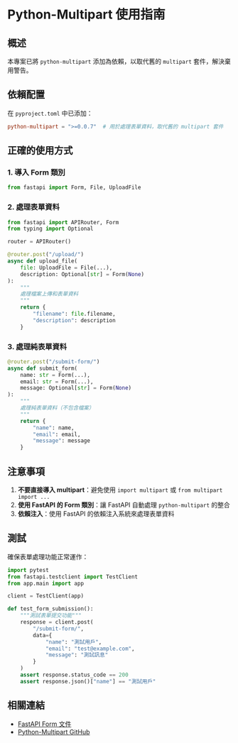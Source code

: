 # Python-Multipart 使用指南

## 概述

本專案已將 `python-multipart` 添加為依賴，以取代舊的 `multipart` 套件，解決棄用警告。

## 依賴配置

在 `pyproject.toml` 中已添加：

```toml
python-multipart = ">=0.0.7"  # 用於處理表單資料，取代舊的 multipart 套件
```

## 正確的使用方式

### 1. 導入 Form 類別

```python
from fastapi import Form, File, UploadFile
```

### 2. 處理表單資料

```python
from fastapi import APIRouter, Form
from typing import Optional

router = APIRouter()

@router.post("/upload/")
async def upload_file(
    file: UploadFile = File(...),
    description: Optional[str] = Form(None)
):
    """
    處理檔案上傳和表單資料
    """
    return {
        "filename": file.filename,
        "description": description
    }
```

### 3. 處理純表單資料

```python
@router.post("/submit-form/")
async def submit_form(
    name: str = Form(...),
    email: str = Form(...),
    message: Optional[str] = Form(None)
):
    """
    處理純表單資料（不包含檔案）
    """
    return {
        "name": name,
        "email": email,
        "message": message
    }
```

## 注意事項

1. **不要直接導入 multipart**：避免使用 `import multipart` 或 `from multipart import ...`
2. **使用 FastAPI 的 Form 類別**：讓 FastAPI 自動處理 `python-multipart` 的整合
3. **依賴注入**：使用 FastAPI 的依賴注入系統來處理表單資料

## 測試

確保表單處理功能正常運作：

```python
import pytest
from fastapi.testclient import TestClient
from app.main import app

client = TestClient(app)

def test_form_submission():
    """測試表單提交功能"""
    response = client.post(
        "/submit-form/",
        data={
            "name": "測試用戶",
            "email": "test@example.com",
            "message": "測試訊息"
        }
    )
    assert response.status_code == 200
    assert response.json()["name"] == "測試用戶"
```

## 相關連結

- [FastAPI Form 文件](https://fastapi.tiangolo.com/tutorial/request-forms/)
- [Python-Multipart GitHub](https://github.com/andrew-d/python-multipart)
